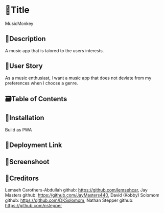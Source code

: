 # 🎨Title 
MusicMonkey

## 📝Description 
A music app that is talored to the users interests.

## 🔖User Story
As a music enthusiast, I want a music app that does not deviate from my preferences when I choose a genre.

## 🗃️Table of Contents 

## 🍱Installation
Build as PWA

## 🚀Deployment Link

## 📸Screenshoot

## 👥Creditors
Lemseh Carothers-Abdullah github: https://github.com/lemsehcar, Jay Masters github: https://github.com/JayMasters440, David (Kobby) Solomom github: https://github.com/DKSolomom, Nathan Stepper github: https://github.com/nstepper

